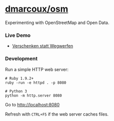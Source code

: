 # <a href="https://github.com/dmarcoux/osm">dmarcoux/osm</a>

Experimenting with OpenStreetMap and Open Data.

### Live Demo

- [Verschenken statt Wegwerfen](https://dmarcoux.github.io/osm/verschenken_statt_wegwerfen)

### Development

Run a simple HTTP web server:

```
# Ruby 1.9.2+
ruby -run -e httpd . -p 8080

# Python 3
python -m http.server 8080
```

Go to [http://localhost:8080](http://localhost:8080)

Refresh with `CTRL+F5` if the web server caches files.
